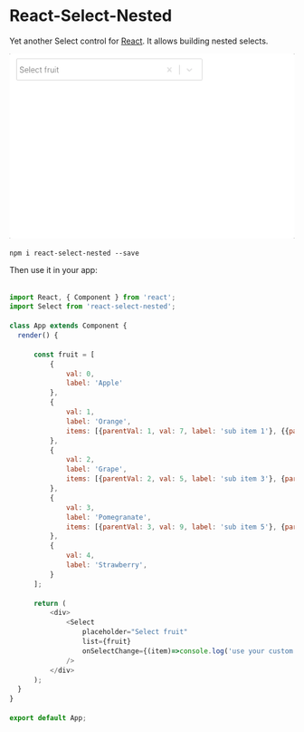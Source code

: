 # React-Select-Nested

Yet another Select control for [React](https://reactjs.com). It allows building nested selects.

![](https://github.com/sirbob/media-lib/blob/master/react-select-nested.gif)


```
npm i react-select-nested --save
```

Then use it in your app:

```js

import React, { Component } from 'react';
import Select from 'react-select-nested';

class App extends Component {
  render() {

      const fruit = [
          {
              val: 0,
              label: 'Apple'
          },
          {
              val: 1,
              label: 'Orange',
              items: [{parentVal: 1, val: 7, label: 'sub item 1'}, {{parentVal: 1, val: 8, label: 'sub item 2'}]
          },
          {
              val: 2,
              label: 'Grape',
              items: [{parentVal: 2, val: 5, label: 'sub item 3'}, {parentVal: 2, val: 6, label: 'sub item 4'}]
          },
          {
              val: 3,
              label: 'Pomegranate',
              items: [{parentVal: 3, val: 9, label: 'sub item 5'}, {parentVal: 3, val: 10, label: 'sub item 6'}]
          },
          {
              val: 4,
              label: 'Strawberry',
          }
      ];

      return (
          <div>
              <Select
                  placeholder="Select fruit"
                  list={fruit}
                  onSelectChange={(item)=>console.log('use your custom handler here', item)}
              />
          </div>
      );
  }
}

export default App;

```